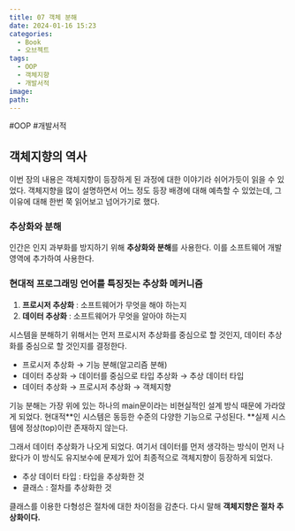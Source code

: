 ```yaml
---
title: 07 객체 분해
date: 2024-01-16 15:23
categories:
  - Book
  - 오브젝트
tags:
  - OOP
  - 객체지향
  - 개발서적
image: 
path:
---
```

#OOP #개발서적 

## 객체지향의 역사
이번 장의 내용은 객체지향이 등장하게 된 과정에 대한 이야기라 쉬어가듯이 읽을 수 있었다. 객체지향을 많이 설명하면서 어느 정도 등장 배경에 대해 예측할 수 있었는데, 그 이유에 대해 한번 쭉 읽어보고 넘어가기로 했다.

### 추상화와 분해
인간은 인지 과부화를 방지하기 위해 **추상화와 분해**를 사용한다. 이를 소프트웨어 개발 영역에 추가하여 사용한다.

### 현대적 프로그래밍 언어를 특징짓는 추상화 메커니즘
1. **프로시저 추상화** : 소프트웨어가 무엇을 해야 하는지
2. **데이터 추상화** : 소프트웨어가 무엇을 알아야 하는지

시스템을 분해하기 위해서는 먼저 프로시저 추상화를 중심으로 할 것인지, 데이터 추상화를 중심으로 할 것인지를 결정한다.

+ 프로시저 추상화 → 기능 분해(알고리즘 분해)
+ 데이터 추상화 → 데이터를 중심으로 타입 추상화 → 추상 데이터 타입
+ 데이터 추상화 → 프로시저 추상화 → 객체지향

기능 분해는 가장 위에 있는 하나의 main문이라는 비현실적인 설계 방식 때문에 가라앉게 되었다. 현대적**인 시스템은 동등한 수준의 다양한 기능으로 구성된다. **실제 시스템에 정상(top)이란 존재하지 않는다.

그래서 데이터 추상화가 나오게 되었다. 여기서 데이터를 먼저 생각하는 방식이 먼저 나왔다가 이 방식도 유지보수에 문제가 있어 최종적으로 객체지향이 등장하게 되었다.

+ 추상 데이터 타입 : 타입을 추상화한 것
+ 클래스 : 절차를 추상화한 것

클래스를 이용한 다형성은 절차에 대한 차이점을 감춘다. 다시 말해 **객체지향은 절차 추상화이다.**
